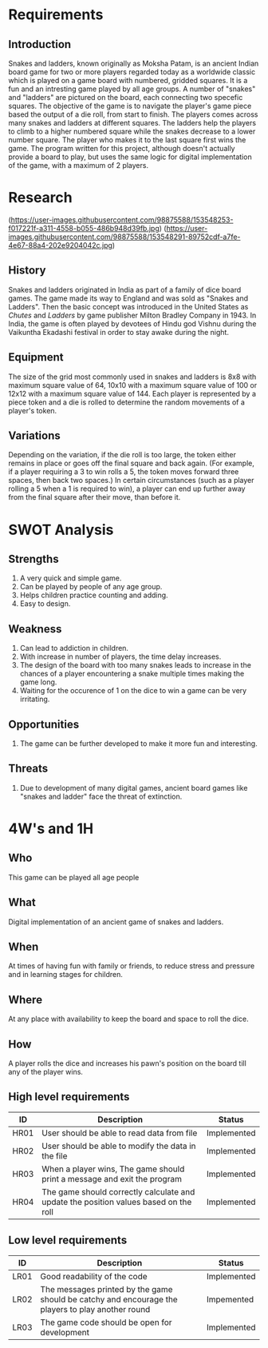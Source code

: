 
# Requirements

## Introduction

Snakes and ladders, known originally as Moksha Patam, is an ancient Indian board game for two or more players regarded today as a worldwide classic which is played on a game board with numbered, gridded squares. It is a fun and an intresting game played by all age groups. A number of "snakes" and "ladders" are pictured on the board, each connecting two specefic squares. The objective of the game is to navigate the player's game piece based the output of a die roll, from start to finish. The players comes across many snakes and ladders at different squares. The ladders help the players to climb to a higher numbered square while the snakes decrease to a lower number square. The player who makes it to the last square first wins the game. The program written for this project, although doesn't actually provide a board to play, but uses the same logic for digital implementation of the game, with a maximum of 2 players.

# Research

(https://user-images.githubusercontent.com/98875588/153548253-f017221f-a311-4558-b055-486b948d39fb.jpg)
(https://user-images.githubusercontent.com/98875588/153548291-89752cdf-a7fe-4e67-88a4-202e9204042c.jpg)


## History

Snakes and ladders originated in India as part of a family of dice board games. The game made its way to England and was sold as "Snakes and Ladders". Then the basic concept was introduced in the United States as _Chutes_ and _Ladders_  by game publisher Milton Bradley Company in 1943. In India, the game is often played by devotees of Hindu god Vishnu during the Vaikuntha Ekadashi festival in order to stay awake during the night.

## Equipment

The size of the grid most commonly used in snakes and ladders is 8x8 with maximum square value of 64, 10x10 with a maximum square value of 100 or 12x12 with a maximum square value of 144. Each player is represented by a piece token and a die is rolled to determine the random movements of a player's token.


## Variations

Depending on the variation, if the die roll is too large, the token either remains in place or goes off the final square and back again. (For example, if a player requiring a 3 to win rolls a 5, the token moves forward three spaces, then back two spaces.) In certain circumstances (such as a player rolling a 5 when a 1 is required to win), a player can end up further away from the final square after their move, than before it.

   
  # SWOT Analysis
  
  ## Strengths
  
  1) A very quick and simple game.
  2) Can be played by people of any age group.
  3) Helps children practice counting and adding.
  4) Easy to design.
  
  ## Weakness
  1) Can lead to addiction in children.
  2) With increase in number of players, the time delay increases.
  3) The design of the board with too many snakes leads to increase in the chances of a player encountering a snake multiple times making the game long.
  4) Waiting for the occurence of 1 on the dice to win a game can be very irritating.
 
 ## Opportunities
 
 1. The game can be further developed to make it more fun and interesting.
 
 ## Threats 
 
 1. Due to development of many digital games, ancient board games like "snakes and ladder" face the threat of extinction.
 
 # 4W's and 1H
  ## Who
  
  This game can be played  all age people
  ## What
  
  Digital implementation of an ancient game of snakes and ladders.
  ## When
  
  At times of having fun with family or friends, to reduce stress and pressure and in learning stages for children.
  ## Where
  
   At any place with availability to keep the board and space to roll the dice.
  ## How
 
  A player rolls the dice and increases his pawn's position on the board till any of the player wins.
 
  ## High level requirements
  |  ID|Description|Status|
  |---|---|---|
  | HR01 | User should be able to read data from file | Implemented |
  | HR02 | User should be able to modify the data in the file | Implemented |
  | HR03 | When a player wins, The game should print a message and exit the program | Implemented |
  | HR04 | The game should correctly calculate and update the position values based on the roll | Implemented |
  ## Low level requirements
  |  ID|Description|Status|
  |---|---|---|
  | LR01 | Good readability of the code | Implemented |
  | LR02 | The messages printed by the game should be catchy and encourage the players to play another round | Impemented|
  | LR03 | The game code should be open for development | Implemented |
  
